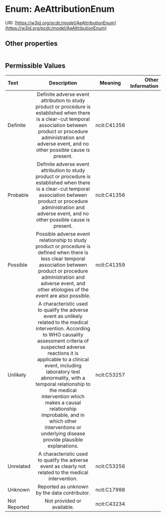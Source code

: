 
# Enum: AeAttributionEnum




URI: [https://w3id.org/pcdc/model/AeAttributionEnum](https://w3id.org/pcdc/model/AeAttributionEnum)


## Other properties

|  |  |  |
| --- | --- | --- |

## Permissible Values

| Text | Description | Meaning | Other Information |
| :--- | :---: | :---: | ---: |
| Definite | Definite adverse event attribution to study product or procedure is established when there is a clear-cut temporal association between product or procedure administration and adverse event, and no other possible cause is present. | ncit:C41356 |  |
| Probable | Definite adverse event attribution to study product or procedure is established when there is a clear-cut temporal association between product or procedure administration and adverse event, and no other possible cause is present. | ncit:C41356 |  |
| Possible | Possible adverse event relationship to study product or procedure is defined when there is less clear temporal association between product or procedure administration and adverse event, and other etiologies of the event are also possible. | ncit:C41359 |  |
| Unlikely | A characteristic used to qualify the adverse event as unlikely related to the medical intervention. According to WHO causality assessment criteria of suspected adverse reactions it is applicable to a clinical event, including laboratory test abnormality, with a temporal relationship to the medical intervention which makes a causal relationship improbable, and in which other interventions or underlying disease provide plausible explanations. | ncit:C53257 |  |
| Unrelated | A characteristic used to qualify the adverse event as clearly not related to the medical intervention. | ncit:C53256 |  |
| Unknown | Reported as unknown by the data contributor. | ncit:C17998 |  |
| Not Reported | Not provided or available. | ncit:C43234 |  |


